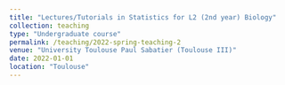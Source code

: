 ```yaml
---
title: "Lectures/Tutorials in Statistics for L2 (2nd year) Biology"
collection: teaching
type: "Undergraduate course"
permalink: /teaching/2022-spring-teaching-2
venue: "University Toulouse Paul Sabatier (Toulouse III)"
date: 2022-01-01
location: "Toulouse"
---
```



